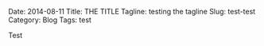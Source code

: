 Date: 2014-08-11
Title: THE TITLE
Tagline: testing the tagline
Slug: test-test
Category: Blog
Tags: test


Test